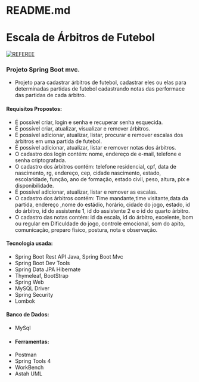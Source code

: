 # README.md 
# Escala de Árbitros de Futebol
[![REFEREE](https://img.shields.io/aur/license/r?label=referee&logo=r&style=flat-square)](https://github.com/RicardoCruz78/YAD188-G22-Escala-de-Arbitro-de-Futebol/blob/main/LICENSE)
### Projeto Spring Boot mvc.
- Projeto para cadastrar árbitros de futebol, cadastrar eles ou elas para determinadas partidas de futebol cadastrando notas das performace das partidas de cada árbitro.
#### Requisitos Propostos:
- É possível criar, login e senha e recuperar senha esquecida.
- É possível criar, atualizar, visualizar e remover árbitros.
- É possível adicionar, atualizar, listar, procurar e remover escalas dos árbitros em uma partida de futebol.
- É possível adicionar, atualizar, listar e remover notas dos árbitros.
- O cadastro dos login contém: nome, endereço de e-mail, telefone e senha criptografada.
- O cadastro dos árbitros contém: telefone residencial, cpf, data de nascimento, rg, endereço, cep, cidade nascimento, estado, escolaridade, função, ano de formação, estado civil, peso, altura, pix e disponibilidade.
- É possível adicionar, atualizar, listar e remover as escalas.
- O cadastro dos árbitros contém: Time mandante,time visitante,data da partida, endereço ,nome do estádio, horário, cidade do jogo, estado, id do árbitro, id do assistente 1, id do assistente 2 e o id do quarto árbitro.
- O cadastro das notas contém: id da escala, id do árbitro, excelente, bom ou regular em Dificuldade do jogo, controle emocional, som do apito, comunicação, preparo físico, postura, nota e observação.

#### Tecnologia usada:
- Spring Boot Rest API Java, Spring Boot Mvc
- Spring Boot Dev Tools
- Spring Data JPA Hibernate
- Thymeleaf, BootStrap
- Spring Web
- MySQL Driver
- Spring Security
- Lombok

#### Banco de Dados:
- MySql 
- #### Ferramentas:
- Postman
- Spring Tools 4
- WorkBench 
- Astah UML
 

